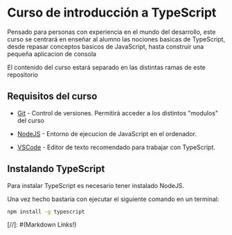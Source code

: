 # Curso de introducción a TypeScript

Pensado para personas con experiencia en el mundo del desarrollo, este curso se centrará en enseñar al alumno
las nociones basicas de TypeScript, desde repasar conceptos basicos de JavaScript, hasta construir una pequeña aplicacion de consola

El contenido del curso estará separado en las distintas ramas de este
repositorio

## Requisitos del curso

- [Git] - Control de versiones. Permitirá acceder a los distintos "modulos" del curso

- [NodeJS] - Entorno de ejecucion de JavaScript en el ordenador.

- [VSCode] - Editor de texto recomendado para trabajar con TypeScript.

## Instalando TypeScript

Para instalar TypeScript es necesario tener instalado NodeJS.

Una vez hecho bastaria con ejecutar el siguiente comando en un terminal:
```sh
npm install -g typescript
```

[//]: #(Markdown Links!)

[Git]: <https://git-scm.com/book/en/v2/Getting-Started-Installing-Git>
[NodeJS]: <https://nodejs.org/es/download/>
[VSCode]: <https://code.visualstudio.com/download>

